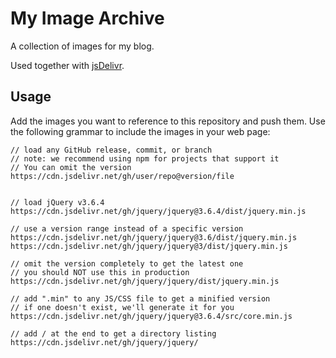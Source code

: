 # My Image Archive

A collection of images for my blog.

Used together with [jsDelivr](https://www.jsdelivr.com/?docs=gh).

## Usage

Add the images you want to reference to this repository and push them. Use the following grammar to include the images in your web page:

```
// load any GitHub release, commit, or branch
// note: we recommend using npm for projects that support it
// You can omit the version
https://cdn.jsdelivr.net/gh/user/repo@version/file


// load jQuery v3.6.4
https://cdn.jsdelivr.net/gh/jquery/jquery@3.6.4/dist/jquery.min.js

// use a version range instead of a specific version
https://cdn.jsdelivr.net/gh/jquery/jquery@3.6/dist/jquery.min.js
https://cdn.jsdelivr.net/gh/jquery/jquery@3/dist/jquery.min.js

// omit the version completely to get the latest one
// you should NOT use this in production
https://cdn.jsdelivr.net/gh/jquery/jquery/dist/jquery.min.js

// add ".min" to any JS/CSS file to get a minified version
// if one doesn't exist, we'll generate it for you
https://cdn.jsdelivr.net/gh/jquery/jquery@3.6.4/src/core.min.js

// add / at the end to get a directory listing
https://cdn.jsdelivr.net/gh/jquery/jquery/
```